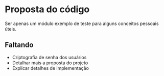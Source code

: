# Proposta do código
Ser apenas um módulo exemplo de teste para alguns conceitos pessoais úteis.

## Faltando
* Criptografia de senha dos usuários
* Detalhar mais a proposta do projeto
* Explicar detalhes de implementação